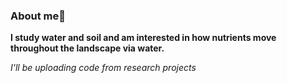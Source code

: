 ### About me👋

**I study water and soil and am interested in how nutrients move throughout the landscape via water.** 

*I'll be uploading code from research projects*
